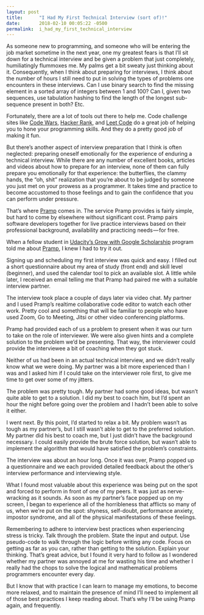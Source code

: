 ```yaml
---
layout: post
title:      "I Had My First Technical Interview (sort of)!"
date:       2018-02-10 00:05:22 -0500
permalink:  i_had_my_first_technical_interview
---
```



<p>As someone new to programming, and someone who will be entering the job market sometime in the next year, one my greatest fears is that I’ll sit down for a technical interview and be given a problem that just completely, humiliatingly flummoxes me. My palms get a bit sweaty just thinking about it. Consequently, when I think about preparing for interviews, I think about the number of hours I still need to put in solving the types of problems one encounters in these interviews. Can I use binary search to find the missing element in a sorted array of integers between 1 and 100? Can I, given two sequences, use tabulation hashing to find the length of the longest sub-sequence present in both? Etc.</p>

<p>Fortunately, there are a lot of tools out there to help me. Code challenge sites like <a href="https://medium.com/r/?url=https%3A%2F%2Fwww.codewars.com%2Fdashboard" data-href="https://medium.com/r/?url=https%3A%2F%2Fwww.codewars.com%2Fdashboard" class="markup--anchor markup--p-anchor" data-tooltip="https://medium.com/r/?url=https%3A%2F%2Fwww.codewars.com%2Fdashboard" data-tooltip-position="bottom" data-tooltip-type="link" target="_blank">Code Wars</a>, <a href="https://medium.com/r/?url=https%3A%2F%2Fwww.hackerrank.com%2F" data-href="https://medium.com/r/?url=https%3A%2F%2Fwww.hackerrank.com%2F" class="markup--anchor markup--p-anchor" data-tooltip="https://medium.com/r/?url=https%3A%2F%2Fwww.hackerrank.com%2F" data-tooltip-position="bottom" data-tooltip-type="link" target="_blank">Hacker Rank</a>, and <a href="https://medium.com/r/?url=https%3A%2F%2Fleetcode.com%2F" data-href="https://medium.com/r/?url=https%3A%2F%2Fleetcode.com%2F" class="markup--anchor markup--p-anchor" data-tooltip="https://medium.com/r/?url=https%3A%2F%2Fleetcode.com%2F" data-tooltip-position="bottom" data-tooltip-type="link" target="_blank">Leet Code</a> do a great job of helping you to hone your programming skills. And they do a pretty good job of making it fun.&nbsp;</p>

<p>But there’s another aspect of interview preparation that I think is often neglected: preparing oneself emotionally for the experience of enduring a technical interview. While there are any number of excellent books, articles and videos about how to prepare for an interview, none of them can fully prepare you emotionally for that experience: the butterflies, the clammy hands, the “oh, shit” realization that you’re about to be judged by someone you just met on your prowess as a programmer. It takes time and practice to become accustomed to those feelings and to gain the confidence that you can perform under pressure.</p>

<p>That’s where <a href="https://medium.com/r/?url=https%3A%2F%2Fwww.pramp.com" data-href="https://medium.com/r/?url=https%3A%2F%2Fwww.pramp.com" class="markup--anchor markup--p-anchor" data-tooltip="https://medium.com/r/?url=https%3A%2F%2Fwww.pramp.com" data-tooltip-position="bottom" data-tooltip-type="link" target="_blank">Pramp</a> comes in. The service Pramp provides is fairly simple, but hard to come by elsewhere without significant cost. Pramp pairs software developers together for live practice interviews based on their professional background, availability and practicing needs&#8202;—&#8202;for free.</p>

<p>When a fellow student in <a href="https://medium.com/r/?url=https%3A%2F%2Fwww.udacity.com%2Fgrow-with-google" data-href="https://medium.com/r/?url=https%3A%2F%2Fwww.udacity.com%2Fgrow-with-google" class="markup--anchor markup--p-anchor" rel="nofollow noopener noopener" data-tooltip="https://medium.com/r/?url=https%3A%2F%2Fwww.udacity.com%2Fgrow-with-google" data-tooltip-position="bottom" data-tooltip-type="link" target="_blank">Udacity’s Grow with Google Scholarship</a> program told me about <a href="https://medium.com/r/?url=https%3A%2F%2Fwww.pramp.com%2F" data-href="https://medium.com/r/?url=https%3A%2F%2Fwww.pramp.com%2F" class="markup--anchor markup--p-anchor" rel="nofollow noopener noopener" data-tooltip="https://medium.com/r/?url=https%3A%2F%2Fwww.pramp.com%2F" data-tooltip-position="bottom" data-tooltip-type="link" target="_blank">Pramp</a>, I knew I had to try it out.</p>

<p>Signing up and scheduling my first interview was quick and easy. I filled out a short questionnaire about my area of study (front end) and skill level (beginner), and used the calendar tool to pick an available slot. A little while later, I received an email telling me that Pramp had paired me with a suitable interview partner.</p>

<p>The interview took place a couple of days later via video chat. My partner and I used Pramp’s realtime collaborative code editor to watch each other work. Pretty cool and something that will be familiar to people who have used Zoom, Go to Meeting, Jitsi or other video conferencing platforms.&nbsp;</p>

<p>Pramp had provided each of us a problem to present when it was our turn to take on the role of interviewer. We were also given hints and a complete solution to the problem we’d be presenting. That way, the interviewer could provide the interviewee a bit of coaching when they got stuck.</p>

<p>Neither of us had been in an actual technical interview, and we didn’t really know what we were doing. My partner was a bit more experienced than I was and I asked him if I could take on the interviewer role first, to give me time to get over some of my jitters.&nbsp;</p>

<p>The problem was pretty tough. My partner had some good ideas, but wasn’t quite able to get to a solution. I did my best to coach him, but I’d spent an hour the night before going over the problem and I hadn’t been able to solve it either.</p>

<p>I went next. By this point, I’d started to relax a bit. My problem wasn’t as tough as my partner’s, but I still wasn’t able to get to the preferred solution. My partner did his best to coach me, but I just didn’t have the background necessary. I could easily provide the brute force solution, but wasn’t able to implement the algorithm that would have satisfied the problem’s constraints.</p>

<p>The interview was about an hour long. Once it was over, Pramp popped up a questionnaire and we each provided detailed feedback about the other’s interview performance and interviewing style.</p>

<p>What I found most valuable about this experience was being put on the spot and forced to perform in front of one of my peers. It was just as nerve-wracking as it sounds. As soon as my partner’s face popped up on my screen, I began to experience all of the horribleness that afflicts so many of us, when we're put on the spot: shyness, self-doubt, performance anxiety, impostor syndrome, and all of the physical manifestations of these feelings.</p>

<p>Remembering to adhere to interview best practices when experiencing stress is tricky. Talk through the problem. State the input and output. Use pseudo-code to walk through the logic before writing any code. Focus on getting as far as you can, rather than getting to the solution. Explain your thinking. That’s great advice, but I found it very hard to follow as I wondered whether my partner was annoyed at me for wasting his time and whether I really had the chops to solve the logical and mathematical problems programmers encounter every day.&nbsp;</p>

<p>But I know that with practice I can learn to manage my emotions, to become more relaxed, and to maintain the presence of mind I’ll need to implement all of those best practices I keep reading about. That’s why I’ll be using Pramp again, and frequently.</p>
